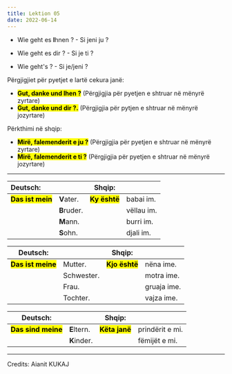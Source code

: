 ```yaml
---
title: Lektion 05
date: 2022-06-14
---
```


- Wie geht es **I**hnen ? - Si jeni ju ?

- Wie geht es dir ? - Si je ti ?

- Wie geht's ? - Si je/jeni ?

Përgjigjiet për pyetjet e lartë cekura janë:

- <mark>**Gut, danke und **I**hen ?</mark>** (Përgjigjia për pyetjen e shtruar në mënyrë zyrtare)
- <mark>**Gut, danke und dir ?.</mark>** (Përgjigjia për pytjen e shtruar në mënyrë jozyrtare)

Përkthimi në shqip:

- **<mark>Mirë, falemenderit e ju ?</mark>** (Përgjigjia për pyetjen e shtruar në mënyrë zyrtare)
- **<mark>Mirë, falemenderit e ti ?</mark>** (Përgjigjia për pyetjen e shtruar në mënyrë jozyrtare)

---

| Deutsch:                      |             | Shqip:                    |            |
|:----------------------------- | ----------- | ------------------------- | ---------- |
| <mark>**Das ist mein**</mark> | **V**ater.  | **<mark>Ky është</mark>** | babai im.  |
|                               | **B**ruder. |                           | vëllau im. |
|                               | **M**ann.   |                           | burri im.  |
|                               | **S**ohn.   |                           | djali im.  |

| Deutsch:                       |            | Shqip:                     |             |
| ------------------------------ | ---------- | -------------------------- | ----------- |
| **<mark>Das ist meine</mark>** | Mutter.    | **<mark>Kjo është</mark>** | nëna ime.   |
|                                | Schwester. |                            | motra ime.  |
|                                | Frau.      |                            | gruaja ime. |
|                                | Tochter.   |                            | vajza ime.  |

| Deutsch:                        |             | Shqip:                     |                 |
| ------------------------------- | ----------- | -------------------------- | --------------- |
| **<mark>Das sind meine</mark>** | **E**ltern. | **<mark>Këta janë</mark>** | prindërit e mi. |
|                                 | **K**inder. |                            | fëmijët e mi.   |

---
Credits: Aianit KUKAJ
